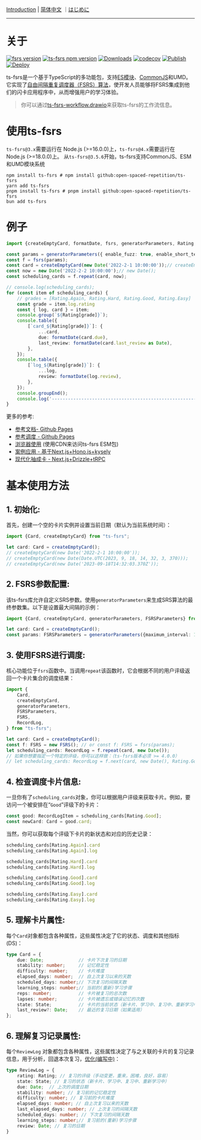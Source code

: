 [Introduction](./README.md) | [简体中文](./README_CN.md) ｜[はじめに](./README_JA.md)

---

# 关于

[![fsrs version](https://img.shields.io/badge/FSRS-v6-blue?style=flat-square)](https://github.com/open-spaced-repetition/fsrs4anki/wiki/The-Algorithm#fsrs-6)
[![ts-fsrs npm version](https://img.shields.io/npm/v/ts-fsrs.svg?style=flat-square&logo=npm)](https://www.npmjs.com/package/ts-fsrs)
[![Downloads](https://img.shields.io/npm/dm/ts-fsrs?style=flat-square)](https://www.npmjs.com/package/ts-fsrs)
[![codecov](https://img.shields.io/codecov/c/github/open-spaced-repetition/ts-fsrs?token=E3KLLDL8QH&style=flat-square&logo=codecov
)](https://codecov.io/gh/open-spaced-repetition/ts-fsrs)
[![Publish](https://img.shields.io/github/actions/workflow/status/open-spaced-repetition/ts-fsrs/publish.yml?style=flat-square&logo=githubactions&label=Publish
)](https://github.com/open-spaced-repetition/ts-fsrs/actions/workflows/publish.yml)
[![Deploy](https://img.shields.io/github/actions/workflow/status/open-spaced-repetition/ts-fsrs/deploy.yml?style=flat-square&logo=githubpages&label=Pages
)](https://github.com/open-spaced-repetition/ts-fsrs/actions/workflows/deploy.yml)

ts-fsrs是一个基于TypeScript的多功能包，支持[ES模块](https://gist.github.com/sindresorhus/a39789f98801d908bbc7ff3ecc99d99c)、[CommonJS](https://en.wikipedia.org/wiki/CommonJS)和UMD。它实现了[自由间隔重复调度器（FSRS）算法](https://github.com/open-spaced-repetition/free-spaced-repetition-scheduler/blob/main/README_CN.md)，使开发人员能够将FSRS集成到他们的闪卡应用程序中，从而增强用户的学习体验。

> 你可以通过[ts-fsrs-workflow.drawio](./ts-fsrs-workflow.drawio)来获取ts-fsrs的工作流信息。

# 使用ts-fsrs

`ts-fsrs@3.x`需要运行在 Node.js (>=16.0.0)上，`ts-fsrs@4.x`需要运行在 Node.js (>=18.0.0)上。
从`ts-fsrs@3.5.6`开始，ts-fsrs支持CommonJS、ESM和UMD模块系统

```
npm install ts-fsrs # npm install github:open-spaced-repetition/ts-fsrs
yarn add ts-fsrs
pnpm install ts-fsrs # pnpm install github:open-spaced-repetition/ts-fsrs
bun add ts-fsrs
```

# 例子

```typescript
import {createEmptyCard, formatDate, fsrs, generatorParameters, Rating, Grades} from 'ts-fsrs';

const params = generatorParameters({ enable_fuzz: true, enable_short_term: false });
const f = fsrs(params);
const card = createEmptyCard(new Date('2022-2-1 10:00:00'));// createEmptyCard();
const now = new Date('2022-2-2 10:00:00');// new Date();
const scheduling_cards = f.repeat(card, now);

// console.log(scheduling_cards);
for (const item of scheduling_cards) {
    // grades = [Rating.Again, Rating.Hard, Rating.Good, Rating.Easy]
    const grade = item.log.rating
    const { log, card } = item;
    console.group(`${Rating[grade]}`);
    console.table({
        [`card_${Rating[grade]}`]: {
            ...card,
            due: formatDate(card.due),
            last_review: formatDate(card.last_review as Date),
        },
    });
    console.table({
        [`log_${Rating[grade]}`]: {
            ...log,
            review: formatDate(log.review),
        },
    });
    console.groupEnd();
    console.log('----------------------------------------------------------------');
}
```

更多的参考:

- [参考文档- Github Pages](https://open-spaced-repetition.github.io/ts-fsrs/)
- [参考调度 - Github Pages](https://open-spaced-repetition.github.io/ts-fsrs/example)
- [浏览器使用](https://github.com/open-spaced-repetition/ts-fsrs/blob/main/example/example.html) (使用CDN来访问ts-fsrs ESM包)
- [案例应用 - 基于Next.js+Hono.js+kysely](https://github.com/ishiko732/ts-fsrs-demo)
- [现代化抽成卡 - Next.js+Drizzle+tRPC](https://github.com/zsh-eng/spaced)

# 基本使用方法

## 1. **初始化**:

首先，创建一个空的卡片实例并设置当前日期（默认为当前系统时间）：

```typescript
import {Card, createEmptyCard} from "ts-fsrs";

let card: Card = createEmptyCard();
// createEmptyCard(new Date('2022-2-1 10:00:00'));
// createEmptyCard(new Date(Date.UTC(2023, 9, 18, 14, 32, 3, 370)));
// createEmptyCard(new Date('2023-09-18T14:32:03.370Z'));
```

## 2. **FSRS参数配置**:

该ts-fsrs库允许自定义SRS参数。使用`generatorParameters`来生成SRS算法的最终参数集。以下是设置最大间隔的示例：

```typescript
import {Card, createEmptyCard, generatorParameters, FSRSParameters} from "ts-fsrs";

let card: Card = createEmptyCard();
const params: FSRSParameters = generatorParameters({maximum_interval: 1000});
```

## 3. **使用FSRS进行调度**:

核心功能位于`fsrs`函数中。当调用`repeat`该函数时，它会根据不同的用户评级返回一个卡片集合的调度结果：

```typescript
import {
    Card,
    createEmptyCard,
    generatorParameters,
    FSRSParameters,
    FSRS,
    RecordLog,
} from "ts-fsrs";

let card: Card = createEmptyCard();
const f: FSRS = new FSRS(); // or const f: FSRS = fsrs(params);
let scheduling_cards: RecordLog = f.repeat(card, new Date());
// 如果你想要指定一个特定的评级，你可以这样做：（ts-fsrs版本必须 >= 4.0.0）
// let scheduling_cards: RecordLog = f.next(card, new Date(), Rating.Good);
```

## 4. **检查调度卡片信息**:

一旦你有了`scheduling_cards`对象，你可以根据用户评级来获取卡片。例如，要访问一个被安排在“`Good`”评级下的卡片：

```typescript
const good: RecordLogItem = scheduling_cards[Rating.Good];
const newCard: Card = good.card;
```

当然，你可以获取每个评级下卡片的新状态和对应的历史记录：

```typescript
scheduling_cards[Rating.Again].card
scheduling_cards[Rating.Again].log

scheduling_cards[Rating.Hard].card
scheduling_cards[Rating.Hard].log

scheduling_cards[Rating.Good].card
scheduling_cards[Rating.Good].log

scheduling_cards[Rating.Easy].card
scheduling_cards[Rating.Easy].log
```

## 5. **理解卡片属性**:

每个`Card`对象都包含各种属性，这些属性决定了它的状态、调度和其他指标(DS)：

```typescript
type Card = {
    due: Date;             // 卡片下次复习的日期
    stability: number;     // 记忆稳定性
    difficulty: number;    // 卡片难度
    elapsed_days: number;  // 自上次复习以来的天数
    scheduled_days: number;// 下次复习的间隔天数
    learning_steps: number;// 当前的(重新)学习步骤
    reps: number;          // 卡片被复习的总次数
    lapses: number;        // 卡片被遗忘或错误记忆的次数
    state: State;          // 卡片的当前状态（新卡片、学习中、复习中、重新学习中）
    last_review?: Date;    // 最近的复习日期（如果适用）
};
```

## 6. **理解复习记录属性**:

每个`ReviewLog`
对象都包含各种属性，这些属性决定了与之关联的卡片的复习记录信息，用于分析，回退本次复习，[优化(编写中)](https://github.com/open-spaced-repetition/fsrs-rs-nodejs)：

```typescript
type ReviewLog = {
    rating: Rating; // 复习的评级（手动变更，重来，困难，良好，容易）
    state: State; // 复习的状态（新卡片、学习中、复习中、重新学习中）
    due: Date;  // 上次的调度日期
    stability: number; // 复习前的记忆稳定性
    difficulty: number; // 复习前的卡片难度
    elapsed_days: number; // 自上次复习以来的天数
    last_elapsed_days: number; // 上次复习的间隔天数
    scheduled_days: number; // 下次复习的间隔天数
    learning_steps: number;// 复习前的(重新)学习步骤
    review: Date; // 复习的日期
}
```